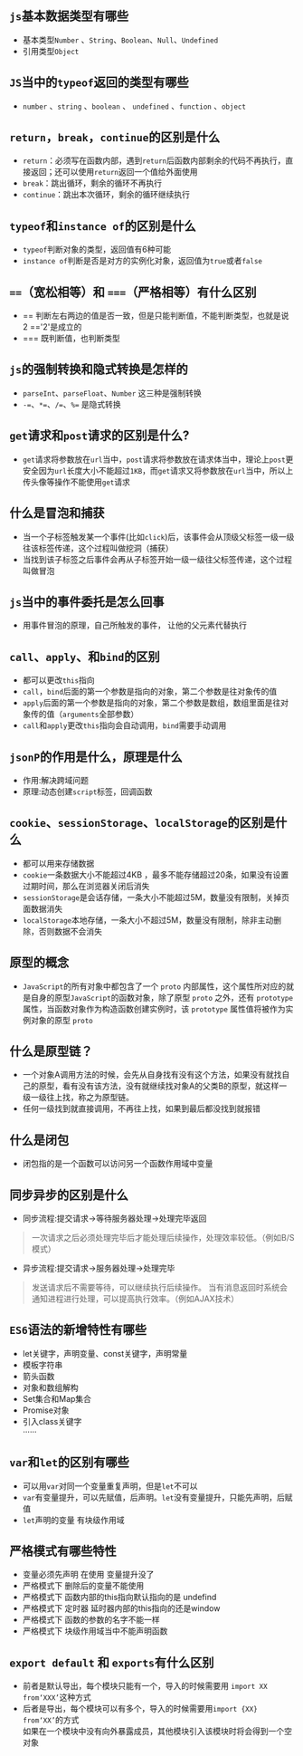 ## `js`基本数据类型有哪些
* 基本类型`Number` 、`String`、`Boolean`、`Null`、`Undefined`
* 引用类型`Object`

## `JS`当中的`typeof`返回的类型有哪些
* `number` 、`string` 、`boolean` 、 `undefined` 、`function` 、`object`

## `return`，`break`，`continue`的区别是什么
* `return`：必须写在函数内部，遇到`return`后函数内部剩余的代码不再执行，直接返回；还可以使用`return`返回一个值给外面使用
* `break`：跳出循环，剩余的循环不再执行 
* `continue`：跳出本次循环，剩余的循环继续执行

## `typeof`和`instance of`的区别是什么
* `typeof`判断对象的类型，返回值有6种可能
* `instance of`判断是否是对方的实例化对象，返回值为`true`或者`false`

## `==`（宽松相等）和 `===`（严格相等）有什么区别
* == 判断左右两边的值是否一致，但是只能判断值，不能判断类型，也就是说 2 =='2'是成立的
* === 既判断值，也判断类型

## `js`的强制转换和隐式转换是怎样的
* `parseInt`、`parseFloat`、`Number` 这三种是强制转换
* `-=`、`*=`、`/=`、`%=` 是隐式转换 

## `get`请求和`post`请求的区别是什么?
* `get`请求将参数放在`url`当中，`post`请求将参数放在请求体当中，理论上`post`更安全因为`url`长度大小不能超过`1KB`，而`get`请求又将参数放在`url`当中，所以上传头像等操作不能使用`get`请求

## 什么是冒泡和捕获
* 当一个子标签触发某一个事件(比如`click`)后，该事件会从顶级父标签一级一级往该标签传递，这个过程叫做挖洞（捕获）
* 当找到该子标签之后事件会再从子标签开始一级一级往父标签传递，这个过程叫做冒泡

## `js`当中的事件委托是怎么回事
* 用事件冒泡的原理，自己所触发的事件， 让他的父元素代替执行

## `call`、`apply`、和`bind`的区别
* 都可以更改`this`指向
* `call`，`bind`后面的第一个参数是指向的对象，第二个参数是往对象传的值
* `apply`后面的第一个参数是指向的对象，第二个参数是数组，数组里面是往对象传的值（`arguments`全部参数）
* `call`和`apply`更改`this`指向会自动调用，`bind`需要手动调用

## `jsonP`的作用是什么，原理是什么
* 作用:解决跨域问题
* 原理:动态创建`script`标签，回调函数

## `cookie`、`sessionStorage`、`localStorage`的区别是什么
* 都可以用来存储数据
* `cookie`一条数据大小不能超过4KB ，最多不能存储超过20条，如果没有设置过期时间，那么在浏览器关闭后消失
* `sessionStorage`是会话存储，一条大小不能超过5M，数量没有限制，关掉页面数据消失
* `localStorage`本地存储，一条大小不超过5M，数量没有限制，除非主动删除，否则数据不会消失

## 原型的概念
* `JavaScript`的所有对象中都包含了一个 `proto` 内部属性，这个属性所对应的就是自身的原型`JavaScript`的函数对象，除了原型 `proto` 之外，还有 `prototype` 属性，当函数对象作为构造函数创建实例时，该 `prototype` 属性值将被作为实例对象的原型 `proto`

## 什么是原型链？
* 一个对象A调用方法的时候，会先从自身找有没有这个方法，如果没有就找自己的原型，看有没有该方法，没有就继续找对象A的父类B的原型，就这样一级一级往上找，称之为原型链。
* 任何一级找到就直接调用，不再往上找，如果到最后都没找到就报错

## 什么是闭包
* 闭包指的是一个函数可以访问另一个函数作用域中变量

## 同步异步的区别是什么
* 同步流程:提交请求→等待服务器处理→处理完毕返回 
> 一次请求之后必须处理完毕后才能处理后续操作，处理效率较低。（例如B/S模式）
* 异步流程:提交请求→服务器处理→处理完毕
> 发送请求后不需要等待，可以继续执行后续操作。
> 当有消息返回时系统会通知进程进行处理，可以提高执行效率。（例如AJAX技术）

## `ES6`语法的新增特性有哪些
* let关键字，声明变量、const关键字，声明常量
* 模板字符串
* 箭头函数
* 对象和数组解构
* Set集合和Map集合
* Promise对象
* 引入class关键字<br/>
······

## `var`和`let`的区别有哪些
* 可以用`var`对同一个变量重复声明，但是`let`不可以
* `var`有变量提升，可以先赋值，后声明。`let`没有变量提升，只能先声明，后赋值
* `let`声明的变量 有块级作用域

## 严格模式有哪些特性
* 变量必须先声明 在使用  变量提升没了
* 严格模式下 删除后的变量不能使用 
* 严格模式下 函数内部的this指向默认指向的是 undefind 
* 严格模式下 定时器 延时器内部的this指向的还是window 
* 严格模式下 函数的参数的名字不能一样
* 严格模式下 块级作用域当中不能声明函数

## `export default` 和 `exports`有什么区别

* 前者是默认导出，每个模块只能有一个，导入的时候需要用 `import XX from‘XXX’`这种方式
* 后者是导出，每个模块可以有多个，导入的时候需要用`import {XX} from‘XX’`的方式  
如果在一个模块中没有向外暴露成员，其他模块引入该模块时将会得到一个空对象

